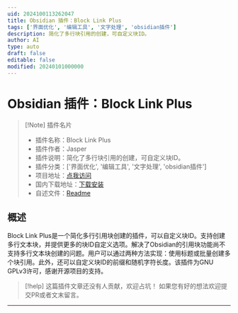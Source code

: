 ```yaml
---
uid: 2024100113262047
title: Obsidian 插件：Block Link Plus
tags: ['界面优化', '编辑工具', '文字处理', 'obsidian插件']
description: 简化了多行块引用的创建，可自定义块ID。
author: AI
type: auto
draft: false
editable: false
modified: 20240101000000
---
```


# Obsidian 插件：Block Link Plus

> [!Note] 插件名片
> - 插件名称：Block Link Plus
> - 插件作者：Jasper
> - 插件说明：简化了多行块引用的创建，可自定义块ID。
> - 插件分类：['界面优化', '编辑工具', '文字处理', 'obsidian插件']
> - 项目地址：[点我访问](https://github.com/Jasper-1024/block-link-plus)
> - 国内下载地址：[下载安装](https://pkmer.cn/products/plugin/pluginMarket/?block-link-plus)
> - 自述文件：[Readme](https://ghproxy.net/https://raw.githubusercontent.com/Jasper-1024/block-link-plus/master/README.md)



## 概述

Block Link Plus是一个简化多行引用块创建的插件，可以自定义块ID。支持创建多行文本块，并提供更多的块ID自定义选项。解决了Obsidian的引用块功能尚不支持多行文本块创建的问题。用户可以通过两种方法实现：使用标题或批量创建多个块引用。此外，还可以自定义块ID的前缀和随机字符长度。该插件为GNU GPLv3许可，感谢开源项目的支持。


> [!help] 
> 这篇插件文章还没有人贡献，欢迎占坑！
> 如果您有好的想法欢迎提交PR或者文末留言。
> 

---



